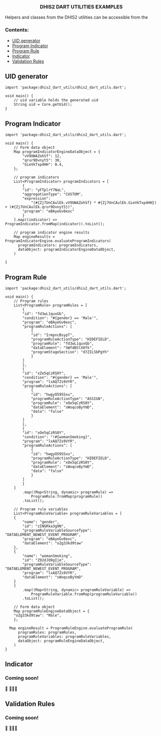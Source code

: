 <h3 align="center">DHIS2 DART UTILITIES EXAMPLES</h3>
 
 <p>Helpers and classes from the DHIS2 utilities can be accessible from the </p>

### Contents:

- [UID generator](#uid)
- [Program Indicator](#programIndicator)
- [Program Rule](#programRule)
- [Indicator](#indicator)
- [Validation Rules](#validation)

## UID generator <a name = "uid"></a>

```
import 'package:dhis2_dart_utils/dhis2_dart_utils.dart';

void main() {
    // uid variable holds the generated uid
    String uid = Core.getUid();
}
```

## Program Indicator <a name = "programIndicator"></a>

```
import 'package:dhis2_dart_utils/dhis2_dart_utils.dart';

void main() {
    // Form data object
    Map programIndicatorEngineDataObject = {
        "vV9UWAZohSf": 12,
        "qrur9Dvnyt5": 30,
        "GieVkTxp4HH": 0.4,
    };

    // program indicators
    List<ProgramIndicator> programIndicators = [
        {
        "id": "yFTplrY7NaL",
        "aggregationType": "CUSTOM",
        "expression":
            "(#{Zj7UnCAulEk.vV9UWAZohSf} * #{Zj7UnCAulEk.GieVkTxp4HH}) + (#{Zj7UnCAulEk.qrur9Dvnyt5})",
        "program": "eBAyeGv0exc"
        }
    ].map((indicator) => ProgramIndicator.fromMap(indicator)).toList();

    // program indicator engine results
    Map engineResults = ProgramIndicatorEngine.evaluateProgramIndicators(
      programIndicators: programIndicators,
      dataObject: programIndicatorEngineDataObject,
    )

}
```

## Program Rule <a name = "programRule"></a>

```
import 'package:dhis2_dart_utils/dhis2_dart_utils.dart';

void main() {
    // Program rules
    List<ProgramRule> programRules = [
        {
        "id": "fd3wL1quxGb",
        "condition": "#{gender} == 'Male'",
        "program": "eBAyeGv0exc",
        "programRuleActions": [
            {
            "id": "IrmpncBsypT",
            "programRuleActionType": "HIDEFIELD",
            "programRule": "fd3wL1quxGb",
            "dataElement": "SWfdB5lX0fk",
            "programStageSection": "d7ZILSbPgYh"
            }
        ]
        },
        {
        "id": "xZe5qCzRS0Y",
        "condition": "#{gender} == 'Male'",
        "program": "lxAQ7Zs9VYR",
        "programRuleActions": [
            {
            "id": "hwgyO59SSxu",
            "programRuleActionType": "ASSIGN",
            "programRule": "xOe5qCzRS0Y",
            "dataElement": "sWoqcoByYmD",
            "data": "false"
            }
        ]
        },
        {
        "id": "xOe5qCzRS0Y",
        "condition": "!#{womanSmoking}",
        "program": "lxAQ7Zs9VYR",
        "programRuleActions": [
            {
            "id": "hwgyO59SSxu",
            "programRuleActionType": "HIDEFIELD",
            "programRule": "xOe5qCzRS0Y",
            "dataElement": "sWoqcoByYmD",
            "data": "false"
            }
        ]
        }
    ]
        .map((Map<String, dynamic> programRule) =>
            ProgramRule.fromMap(programRule))
        .toList();

    // Program rule variables
    List<ProgramRuleVariable> programRuleVariables = [
    {
        "name": "gender",
        "id": "zINGRka3g9N",
        "programRuleVariableSourceType": "DATAELEMENT_NEWEST_EVENT_PROGRAM",
        "program": "eBAyeGv0exc",
        "dataElement": "oZg33kd9taw"
    },
    {
        "name": "womanSmoking",
        "id": "Z92dJO9gIje",
        "programRuleVariableSourceType": "DATAELEMENT_NEWEST_EVENT_PROGRAM",
        "program": "lxAQ7Zs9VYR",
        "dataElement": "sWoqcoByYmD"
    }
    ]
        .map((Map<String, dynamic> programRuleVariable) =>
            ProgramRuleVariable.fromMap(programRuleVariable))
        .toList();

    // Form data object
    Map programRuleEngineDataObject = {
    "oZg33kd9taw": "Male",
    };

  Map engineResult = ProgramRuleEngine.evaluateProgramRule(
      programRules: programRules,
      programRuleVariables: programRuleVariables,
      dataObject: programRuleEngineDataObject,
    )
}
```

## Indicator <a name = "indicator"></a>

### Coming soon!

🚧 👨🏾‍💻

## Validation Rules <a name = "validations"></a>

### Coming soon!

🚧 👨🏾‍💻
